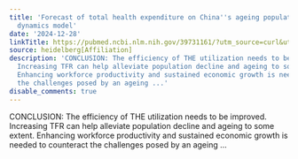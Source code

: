 ```yaml
---
title: 'Forecast of total health expenditure on China''s ageing population: a system
  dynamics model'
date: '2024-12-28'
linkTitle: https://pubmed.ncbi.nlm.nih.gov/39731161/?utm_source=curl&utm_medium=rss&utm_campaign=pubmed-2&utm_content=1FakS-2QOkCT8HsMOQP1bCRQ4YzyumYOmxmF0moLsQ3dFB1E9V&fc=20220326224207&ff=20241229170408&v=2.18.0.post9+e462414
source: heidelberg[Affiliation]
description: 'CONCLUSION: The efficiency of THE utilization needs to be improved.
  Increasing TFR can help alleviate population decline and ageing to some extent.
  Enhancing workforce productivity and sustained economic growth is needed to counteract
  the challenges posed by an ageing ...'
disable_comments: true
---
```

CONCLUSION: The efficiency of THE utilization needs to be improved. Increasing TFR can help alleviate population decline and ageing to some extent. Enhancing workforce productivity and sustained economic growth is needed to counteract the challenges posed by an ageing ...